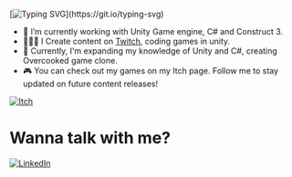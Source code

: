 
[![Typing SVG](https://readme-typing-svg.herokuapp.com/?lines=+Hi+there+👋;I’m+Álisson+Marques+Miquelace;Web+developer;)](https://git.io/typing-svg)

- 🔭 I’m currently working with Unity Game engine, C# and Construct 3.
- 👩🏻‍💻 I Create content on <a href="https://www.twitch.tv/nymphdev">Twitch</a>, coding games in unity.
- 🌱 Currently, I'm expanding my knowledge of Unity and C#, creating Overcooked game clone.
- 🎮 You can check out my games on my Itch page. Follow me to stay updated on future content releases!

<a href="https://nymphdev.itch.io">![Itch](https://img.shields.io/badge/Itch.io-FA5C5C?style=for-the-badge&logo=itch.io&logoColor=white)</a>

<h1>Wanna talk with me?</h1>

<a href="https://www.linkedin.com/in/%C3%A1lisson-marques-miquelace-63875b106">![LinkedIn](https://img.shields.io/badge/linkedin-%230077B5.svg?style=for-the-badge&logo=linkedin&logoColor=white)</a>
